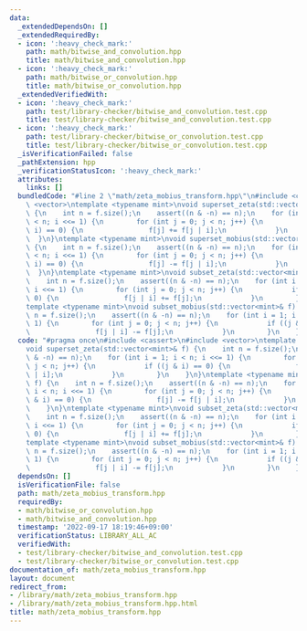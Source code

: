 ```yaml
---
data:
  _extendedDependsOn: []
  _extendedRequiredBy:
  - icon: ':heavy_check_mark:'
    path: math/bitwise_and_convolution.hpp
    title: math/bitwise_and_convolution.hpp
  - icon: ':heavy_check_mark:'
    path: math/bitwise_or_convolution.hpp
    title: math/bitwise_or_convolution.hpp
  _extendedVerifiedWith:
  - icon: ':heavy_check_mark:'
    path: test/library-checker/bitwise_and_convolution.test.cpp
    title: test/library-checker/bitwise_and_convolution.test.cpp
  - icon: ':heavy_check_mark:'
    path: test/library-checker/bitwise_or_convolution.test.cpp
    title: test/library-checker/bitwise_or_convolution.test.cpp
  _isVerificationFailed: false
  _pathExtension: hpp
  _verificationStatusIcon: ':heavy_check_mark:'
  attributes:
    links: []
  bundledCode: "#line 2 \"math/zeta_mobius_transform.hpp\"\n#include <cassert>\n#include\
    \ <vector>\ntemplate <typename mint>\nvoid superset_zeta(std::vector<mint>& f)\
    \ {\n    int n = f.size();\n    assert((n & -n) == n);\n    for (int i = 1; i\
    \ < n; i <<= 1) {\n        for (int j = 0; j < n; j++) {\n            if ((j &\
    \ i) == 0) {\n                f[j] += f[j | i];\n            }\n        }\n  \
    \  }\n}\ntemplate <typename mint>\nvoid superset_mobius(std::vector<mint>& f)\
    \ {\n    int n = f.size();\n    assert((n & -n) == n);\n    for (int i = 1; i\
    \ < n; i <<= 1) {\n        for (int j = 0; j < n; j++) {\n            if ((j &\
    \ i) == 0) {\n                f[j] -= f[j | i];\n            }\n        }\n  \
    \  }\n}\ntemplate <typename mint>\nvoid subset_zeta(std::vector<mint>& f) {\n\
    \    int n = f.size();\n    assert((n & -n) == n);\n    for (int i = 1; i < n;\
    \ i <<= 1) {\n        for (int j = 0; j < n; j++) {\n            if ((j & i) ==\
    \ 0) {\n                f[j | i] += f[j];\n            }\n        }\n    }\n}\n\
    template <typename mint>\nvoid subset_mobius(std::vector<mint>& f) {\n    int\
    \ n = f.size();\n    assert((n & -n) == n);\n    for (int i = 1; i < n; i <<=\
    \ 1) {\n        for (int j = 0; j < n; j++) {\n            if ((j & i) == 0) {\n\
    \                f[j | i] -= f[j];\n            }\n        }\n    }\n}\n"
  code: "#pragma once\n#include <cassert>\n#include <vector>\ntemplate <typename mint>\n\
    void superset_zeta(std::vector<mint>& f) {\n    int n = f.size();\n    assert((n\
    \ & -n) == n);\n    for (int i = 1; i < n; i <<= 1) {\n        for (int j = 0;\
    \ j < n; j++) {\n            if ((j & i) == 0) {\n                f[j] += f[j\
    \ | i];\n            }\n        }\n    }\n}\ntemplate <typename mint>\nvoid superset_mobius(std::vector<mint>&\
    \ f) {\n    int n = f.size();\n    assert((n & -n) == n);\n    for (int i = 1;\
    \ i < n; i <<= 1) {\n        for (int j = 0; j < n; j++) {\n            if ((j\
    \ & i) == 0) {\n                f[j] -= f[j | i];\n            }\n        }\n\
    \    }\n}\ntemplate <typename mint>\nvoid subset_zeta(std::vector<mint>& f) {\n\
    \    int n = f.size();\n    assert((n & -n) == n);\n    for (int i = 1; i < n;\
    \ i <<= 1) {\n        for (int j = 0; j < n; j++) {\n            if ((j & i) ==\
    \ 0) {\n                f[j | i] += f[j];\n            }\n        }\n    }\n}\n\
    template <typename mint>\nvoid subset_mobius(std::vector<mint>& f) {\n    int\
    \ n = f.size();\n    assert((n & -n) == n);\n    for (int i = 1; i < n; i <<=\
    \ 1) {\n        for (int j = 0; j < n; j++) {\n            if ((j & i) == 0) {\n\
    \                f[j | i] -= f[j];\n            }\n        }\n    }\n}"
  dependsOn: []
  isVerificationFile: false
  path: math/zeta_mobius_transform.hpp
  requiredBy:
  - math/bitwise_or_convolution.hpp
  - math/bitwise_and_convolution.hpp
  timestamp: '2022-09-17 18:19:46+09:00'
  verificationStatus: LIBRARY_ALL_AC
  verifiedWith:
  - test/library-checker/bitwise_and_convolution.test.cpp
  - test/library-checker/bitwise_or_convolution.test.cpp
documentation_of: math/zeta_mobius_transform.hpp
layout: document
redirect_from:
- /library/math/zeta_mobius_transform.hpp
- /library/math/zeta_mobius_transform.hpp.html
title: math/zeta_mobius_transform.hpp
---
```

